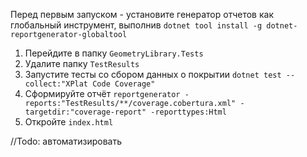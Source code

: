 ﻿Перед первым запуском - установите генератор отчетов как глобальный инструмент, выполнив `dotnet tool install -g dotnet-reportgenerator-globaltool`

1) Перейдите в папку `GeometryLibrary.Tests`
1) Удалите папку `TestResults`
2) Запустите тесты со сбором данных о покрытии `dotnet test --collect:"XPlat Code Coverage"`
3) Сформируйте отчёт `reportgenerator -reports:"TestResults/**/coverage.cobertura.xml" -targetdir:"coverage-report" -reporttypes:Html`
4) Откройте `index.html`

//Todo: автоматизировать